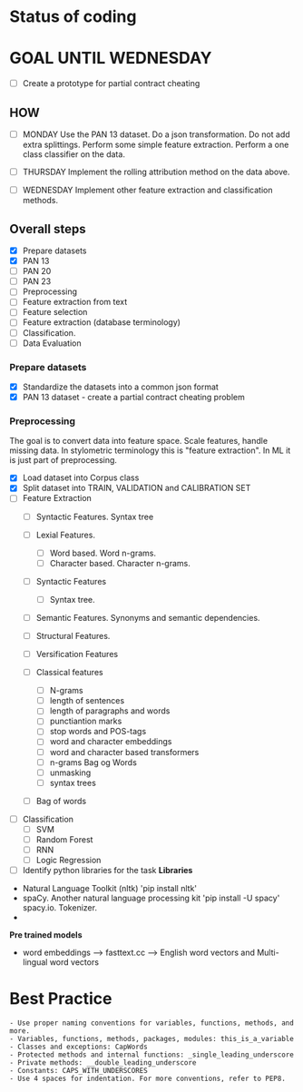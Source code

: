# Status of coding 

# GOAL UNTIL WEDNESDAY
- [ ] Create a prototype for partial contract cheating

## HOW
- [ ] MONDAY
Use the PAN 13 dataset. Do a json transformation. Do not add extra splittings. 
Perform some simple feature extraction. 
Perform a one class classifier on the data. 
- [ ] THURSDAY
Implement the rolling attribution method on the data above. 

- [ ] WEDNESDAY
Implement other feature extraction and classification methods. 

## Overall steps 
- [X]  Prepare datasets 
 - [X] PAN 13
 - [ ] PAN 20
 - [ ] PAN 23
- [ ] Preprocessing 
 - [ ] Feature extraction from text 
- [ ] Feature selection
- [ ] Feature extraction (database terminology)
- [ ] Classification. 
- [ ] Data Evaluation 

### Prepare datasets 
- [X] Standardize the datasets into a common json format
- [X] PAN 13 dataset - create a partial contract cheating problem 

### Preprocessing 
The goal is to convert data into feature space. Scale features, handle missing data. 
In stylometric terminology this is "feature extraction". In ML it is just part of preprocessing.  
- [X] Load dataset into Corpus class
- [X] Split dataset into TRAIN, VALIDATION and CALIBRATION SET
- [ ] Feature Extraction 
    - [ ] Syntactic Features. Syntax tree 
    - [ ] Lexial Features. 
        - [ ] Word based. Word n-grams.
        - [ ] Character based. Character n-grams.
    - [ ] Syntactic Features
        - [ ] Syntax tree. 
    - [ ] Semantic Features. Synonyms and semantic dependencies. 
    - [ ] Structural Features. 
    - [ ] Versification Features

    - [ ] Classical features 
        - [ ] N-grams
        - [ ] length of sentences
        - [ ] length of paragraphs and words
        - [ ] punctiantion marks
        - [ ] stop words and POS-tags
        - [ ] word and character embeddings
        - [ ] word and character based transformers
        - [ ] n-grams Bag og Words
        - [ ] unmasking
        - [ ] syntax trees 
    - [ ] Bag of words
- [ ] Classification
    - [ ] SVM
    - [ ] Random Forest
    - [ ] RNN
    - [ ] Logic Regression

- [ ] Identify python libraries for the task
**Libraries**
- Natural Language Toolkit (nltk) 'pip install nltk'
- spaCy. Another natural language processing kit 'pip install -U spacy' spacy.io. Tokenizer.
- 

**Pre trained models**
- word embeddings --> fasttext.cc --> English word vectors and Multi-lingual word vectors

# Best Practice
    - Use proper naming conventions for variables, functions, methods, and more.
    - Variables, functions, methods, packages, modules: this_is_a_variable
    - Classes and exceptions: CapWords
    - Protected methods and internal functions: _single_leading_underscore
    - Private methods: __double_leading_underscore
    - Constants: CAPS_WITH_UNDERSCORES
    - Use 4 spaces for indentation. For more conventions, refer to PEP8.